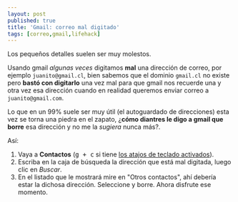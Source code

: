 ```yaml
---
layout: post
published: true 
title: 'Gmail: correo mal digitado'
tags: [correo,gmail,lifehack]
---
```


Los pequeños detalles suelen ser muy molestos. 

Usando gmail _algunas veces_ digitamos **mal** una dirección de correo, por
ejemplo `juanito@gmail.cl`, bien sabemos que el dominio `gmail.cl` no existe
pero **bastó con digitarlo** una vez mal para que gmail nos recuerde una y otra
vez esa dirección cuando en realidad queremos enviar correo
a `juanito@gmail.com`. 

Lo que en un 99% suele ser muy útil (el autoguardado de direcciones) esta vez se
torna una piedra en el zapato, ¿**cómo diantres le digo a gmail que borre** esa
dirección y no me la _sugiera_ nunca más?.

Así:

1. Vaya a **Contactos** (<kbd>g + c</kbd> si tiene [los atajos de teclado
   activados][1]).
2. Escriba en la caja de búsqueda la dirección que está mal digitada, luego clic en _Buscar_.
3. En el listado que le mostrará mire en "Otros contactos", ahí debería estar la
   dichosa dirección. Seleccione y borre. Ahora disfrute ese momento.

[1]:https://support.google.com/mail/answer/6594?hl=es
